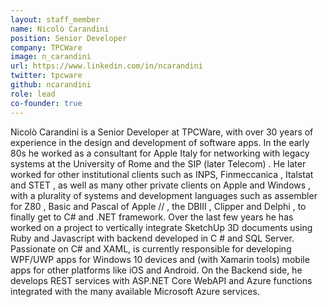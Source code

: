 ```yaml
---
layout: staff_member
name: Nicolò Carandini
position: Senior Developer
company: TPCWare
image: n_carandini
url: https://www.linkedin.com/in/ncarandini
twitter: tpcware
github: ncarandini
role: lead
co-founder: true
---
```

Nicolò Carandini is a Senior Developer at TPCWare, with over 30 years of experience in the design and development of software apps. In the early 80s he worked as a consultant for Apple Italy for networking with legacy systems at the University of Rome and the SIP (later Telecom) . He later worked for other institutional clients such as INPS, Finmeccanica , Italstat and STET , as well as many other private clients on Apple and Windows , with a plurality of systems and development languages ​​such as assembler for Z80 , Basic and Pascal of Apple // , the DBIII , Clipper and Delphi , to finally get to C#  and .NET framework. Over the last few years he has worked on a project to vertically integrate SketchUp 3D documents using Ruby and Javascript with backend developed in C # and SQL Server. Passionate on C# and XAML, is currently responsible for developing WPF/UWP apps for Windows 10 devices and (with Xamarin tools) mobile apps for other platforms like iOS and Android. On the Backend side, he develops REST services with ASP.NET Core WebAPI and Azure functions integrated with the many available Microsoft Azure services.